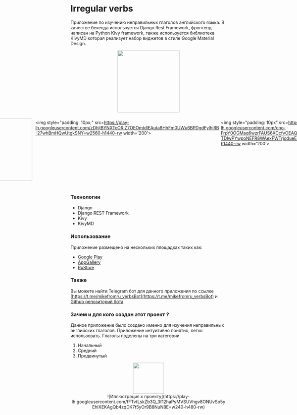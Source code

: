 # Irregular verbs
Приложение по изучению неправильных глаголов английского языка. В качестве бекенда используется Django Rest Framework, фронтенд написан на Python Kivy framework, также используется библиотека KivyMD которая реализует набор виджетов в стиле Google Material Design.


<center>
<img src=https://play-lh.googleusercontent.com/fFTvtLskZb3Q_3f12haPyMVSUVhgv8ONUvSo5yEhIXEKAgQb4zqDK7t5yOr9B8NuN8E=w240-h480-rw width='200'>
</center>

<div style="justify-content: center; padding: 10px; display: flex; padding=: 10px">
<img style="padding: 10px" src=https://play-lh.googleusercontent.com/ngwBBw7595cctLXZUTqMF0Sy7W8W51xkgqNacSHQUmsbsH_WPEwwojS1Z-wRp8ip_BE=w2560-h1440-rw width='200'>

<img style="padding: 10px;" src=https://play-lh.googleusercontent.com/zDhljBYNXTcORiZ7OEOmtdlEAuta8HhFm0UWu6BPDgdFylhj6B-27whBmHQwUtgkSNY=w2560-h1440-rw width='200'>

<img style="padding: 10px" src=https://play-lh.googleusercontent.com/cno-FrpY0OGMaq6wzrFAUS6XCcfvOEAQkv-TDIwPYwpoNEFR8WAexFWTrjodueEmVzLc=w2560-h1440-rw width='200'>
</div>

### Технологии
- Django
- Django REST Framework
- Kivy
- KivyMD
### Использование
Приложение размещено на нескольких площадках таких как:
- [Google Play](https://play.google.com/store/apps/details?id=org.irregular_verbs.irregular_verbs)
- [AppGallery](https://appgallery.huawei.com/#/app/C107717287)
- [RuStore](https://apps.rustore.ru/app/org.irregular_verbs.irregular_verbs)
### Также
Вы можете найти Telegram бот для данного приложения по ссылке [https://t.me/mikefromru_verbsBot](https://t.me/mikefromru_verbsBot) и [Github репозиторий бота](https://github.com/mikefromru/irregular_verbs_tgbot)
### Зачем и для кого создан этот проект ?
Данное приложение было создано именно для изучения неправильных английских глаголов. Приложение интуитивно понятно, легко использовать. Глаголы поделены на три категории 
1. Начальный 
2. Средний
3. Продвинутый
<center>
<img src=https://play-lh.googleusercontent.com/fFTvtLskZb3Q_3f12haPyMVSUVhgv8ONUvSo5yEhIXEKAgQb4zqDK7t5yOr9B8NuN8E=w240-h480-rw width='100'>
</center>
<center>
![Иллюстрация к проекту](https://play-lh.googleusercontent.com/fFTvtLskZb3Q_3f12haPyMVSUVhgv8ONUvSo5yEhIXEKAgQb4zqDK7t5yOr9B8NuN8E=w240-h480-rw)
</center>
